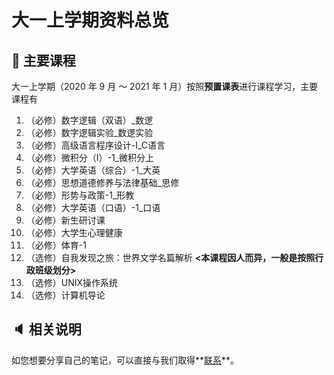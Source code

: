 # 大一上学期资料总览

## :book: 主要课程

大一上学期（2020 年 9 月 ～ 2021 年 1 月）按照**预置课表**进行课程学习，主要课程有

1. （必修）数字逻辑（双语）_数逻
2. （必修）数字逻辑实验_数逻实验
3. （必修）高级语言程序设计-Ⅰ_C语言
4. （必修）微积分（Ⅰ）-1_微积分上
5. （必修）大学英语（综合）-1_大英
6. （必修）思想道德修养与法律基础_思修
7. （必修）形势与政策-1_形教
8. （必修）大学英语（口语）-1_口语
9. （必修）新生研讨课
10. （必修）大学生心理健康
11. （必修）体育-1
12. （选修）自我发现之旅：世界文学名篇解析 **<本课程因人而异，一般是按照行政班级划分>**
13. （选修）UNIX操作系统
14. （选修）计算机导论



## :speaker: 相关说明

如您想要分享自己的笔记，可以直接与我们取得**[联系](KarryRenKai@outlook.com)**。